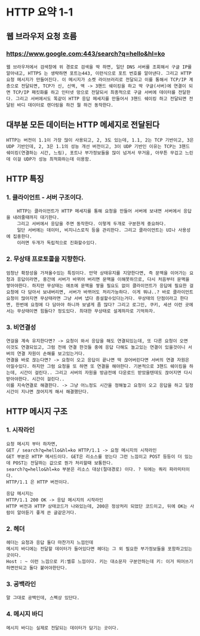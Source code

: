 # HTTP 요약 1-1

## 웹 브라우저 요청 흐름

### https://www.google.com:443/search?q=hello&hl=ko

    웹 브라우저에서 검색창에 위 경로로 검색을 딱 하면, 일단 DNS 서버를 조회해서 구글 IP를 알아내고, HTTPS 는 생략하면 포트는443, 이런식으로 포트 번호를 알아낸다. 그리고 HTTP 요청 메시지가 만들어진다. 이 메시지가 소켓 라이브러리로 전달되고 이를 통해서 TCP/IP 계층으로 전달되면, TCP가 신, 신액, 액 -> 3핸드 쉐이킹을 하고 딱 구글(서버)에 연결이 되면 TCP/IP 패킷화를 하고 인터넷 망으로 전달되서 최종적으로 구글 서버에 데이터를 전달한다. 그리고 서버에서도 똑같이 HTTP 응답 메세지를 만들어서 3핸드 쉐이킹 하고 전달되면 전달된 바디 데이터로 렌더링을 하건 뭘 하건 동작한다.

## 대부분 모든 데이터는 HTTP 메세지로 전달된다

    HTTP는 버전이 1.1이 가장 많이 사용되고, 2, 3도 있는데, 1.1, 2는 TCP 기반이고, 3은 UDP 기반인데, 2, 3은 1.1의 성능 개선 버전이고, 3이 UDP 기반인 이유는 TCP는 3핸드 쉐이킹(연결하는 시간, 느림), 포트나 부가정보들을 많이 넘겨서 무거움, 아무튼 무겁고 느린데 이걸 UDP가 성능 최적화하는데 이용함.

## HTTP 특징

### 1. 클라이언트 - 서버 구조이다.
        HTTP는 클라이언트가 HTTP 메세지를 통해 요청을 만들어 서버에 보내면 서버에서 응답을 내려줄때까지 대기한다. 
        그리고 서버에서 응답을 주면 동작한다. 이렇게 두개로 구분한게 중요하다. 
        일단 서버에는 데이터, 비지니스로직 등을 관리한다. 그리고 클라이언트는 UI나 사용성에 집중한다. 
        이러면 두개가 독립적으로 진화할수있다.

### 2. 무상태 프로토콜을 지향한다.
    엄청난 확장성을 가져올수있는 특징이다. 만약 상태유지를 지양한다면, 즉 문맥을 이어가는 요청과 응답이라면, 중간에 서버가 바뀌어 버리면 문맥을 이해못하므로, 다시 처음부터 문맥을 쌓아야한다. 하지만 무상태는 애초에 문맥을 쌓을 필요도 없이 클라이언트가 응답에 필요한 걸 요청에 다 담아서 보내버리면, 서버가 바뀌어도 처리가능하다. 이게 뭐냐..? 바로 클라이언트 요청이 많아지면 무상태라면 그냥 서버 냅다 증설할수있다는거다. 무상태의 단점이라고 한다면, 한번에 요청에 다 담아야 하니까 보낼게 좀 많다? 그리고 로그인, 쿠키, 세션 이런 곳에서는 무상태이면 힘들다? 정도있다. 최대한 무상태로 설계하자로 기억하자.

### 3. 비연결성
    연걸을 계속 유지한다면? -> 요청이 와서 응답을 해도 연결되있는데, 또 다른 요청이 오면 이것도 연결되있고, 그럼 전에 연결 한것들 중에 응답 다해도 놀고있는 연결이 있을것이니 서버의 연결 자원이 손해를 보고있는거다.
    연결을 바로 끊는다면? -> 요청이 오고 응답이 끝나면 딱 끊어버린다면 서버의 연결 자원은 아낄수있다. 하지만 그럼 요청을 또 하면 또 연결을 해야한다. 기본적으로 3핸드 쉐이킹을 하는데, 시간이 걸린다.. 그리고 서버의 자원을 방금전에 다운로드 받았을텐데도 끊어지면 다시 받아야한다. 시간이 걸린다..
    이를 지속연결로 해결한다. -> 그냥 어느정도 시간을 정해놓고 요청이 오고 응답을 하고 일정시간이 지나면 끊어지게 해서 해결했단다.

## HTTP 메시지 구조

### 1. 시작라인
    요청 메시지 부터 하자면,
    GET / search?q=hello&hl=ko HTTP/1.1 -> 요청 메시지의 시작라인
    GET 부분은 HTTP 메서드이다. GET은 리소스를 얻는다 그런 느낌이고 POST 등등이 더 있는데 POST는 전달하는 값으로 뭔가 처리할때 보통한다.
    search?q=hello&hl=ko 부분은 리소스 대상(절대경로) 이다. ? 뒤에는 쿼리 파라미터이다.
    HTTP/1.1 은 HTTP 버전이다.
    
    응답 메시지는
    HTTP/1.1 200 OK -> 응답 메시지의 시작라인
    HTTP 버전과 HTTP 상태코드가 나와있는데, 200은 정상처리 되었단 코드이고, 뒤에 OK는 사람이 알아듣기 좋게 쓴 글같은거다.

### 2. 헤더
    헤더는 요청과 응답 둘다 마찬가지 느낌인데
    메시지 바디에는 전달할 데이터가 들어있다면 헤더는 그 외 필요한 부가정보들을 포함하고있는 곳이다.
    Host : ~ 이런 느낌으로 키:벨류 느낌이다. 키는 대소문자 구분안하는데 키: 이거 띄어쓰기 하면안되고 둘다 붙어야한단다.
    

### 3. 공백라인
    말 그대로 공백인데, 스펙상 있단다.

### 4. 메시지 바디
    메시지 바디는 실제로 전달되는 데이터가 담기는 곳이다.
